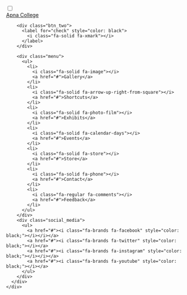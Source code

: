 <!DOCTYPE html>
<html lang="en">
  <head>
    <meta charset="UTF-8" />
    <meta http-equiv="X-UA-Compatible" content="IE=edge" />
    <meta name="viewport" content="width=device-width, initial-scale=1.0" />
    <title>CSS Project</title>
    <link rel="stylesheet" href="style.css">
    <link rel="preconnect" href="https://fonts.googleapis.com" />
    <link rel="preconnect" href="https://fonts.gstatic.com" crossorigin />
    <link
      href="https://fonts.googleapis.com/css2?family=Poppins&display=swap"
      rel="stylesheet"
    />
    <link href="https://fonts.googleapis.com/css2?family=Poppins:ital,wght@0,100;0,200;0,300;0,400;0,500;0,600;0,700;0,800;0,900;1,100;1,200;1,300;1,400;1,500;1,600;1,700;1,800;1,900&display=swap" rel="stylesheet">
    <link
      rel="stylesheet"
      href="https://cdnjs.cloudflare.com/ajax/libs/font-awesome/6.4.0/css/all.min.css"
    />
  </head>
  <body>
    <div class="main_box">
      <input type="checkbox" id="check" />
      <div class="btn_one">
        <label for="check" style="color: black">
          <i class="fa-solid fa-bars"></i>
        </label>
      </div>
      <div class="sidebar_menu">
        <div class="logo">
          <a href="#">Apna College</a>
        </div>

        <div class="btn_two">
          <label for="check" style="color: black">
            <i class="fa-solid fa-xmark"></i>
          </label>
        </div>

        <div class="menu">
          <ul>
            <li>
              <i class="fa-solid fa-image"></i>
              <a href="#">Gallery</a>
            </li>
            <li>
              <i class="fa-solid fa-arrow-up-right-from-square"></i>
              <a href="#">Shortcuts</a>
            </li>
            <li>
              <i class="fa-solid fa-photo-film"></i>
              <a href="#">Exhibits</a>
            </li>
            <li>
              <i class="fa-solid fa-calendar-days"></i>
              <a href="#">Events</a>
            </li>
            <li>
              <i class="fa-solid fa-store"></i>
              <a href="#">Store</a>
            </li>
            <li>
              <i class="fa-solid fa-phone"></i>
              <a href="#">Contact</a>
            </li>
            <li>
              <i class="fa-regular fa-comments"></i>
              <a href="#">Feedback</a>
            </li>
          </ul>
        </div>
        <div class="social_media">
          <ul>
            <a href="#"><i class="fa-brands fa-facebook" style="color: black;"></i></i></a>
            <a href="#"><i class="fa-brands fa-twitter" style="color: black;"></i></a>
            <a href="#"><i class="fa-brands fa-instagram" style="color: black;"></i></i></a>
            <a href="#"><i class="fa-brands fa-youtube" style="color: black;"></i></a>
          </ul>
        </div>
      </div>
    </div>
  </body>
</html>
